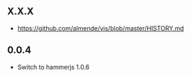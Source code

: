 ## X.X.X
  - https://github.com/almende/vis/blob/master/HISTORY.md

## 0.0.4

  - Switch to hammerjs 1.0.6